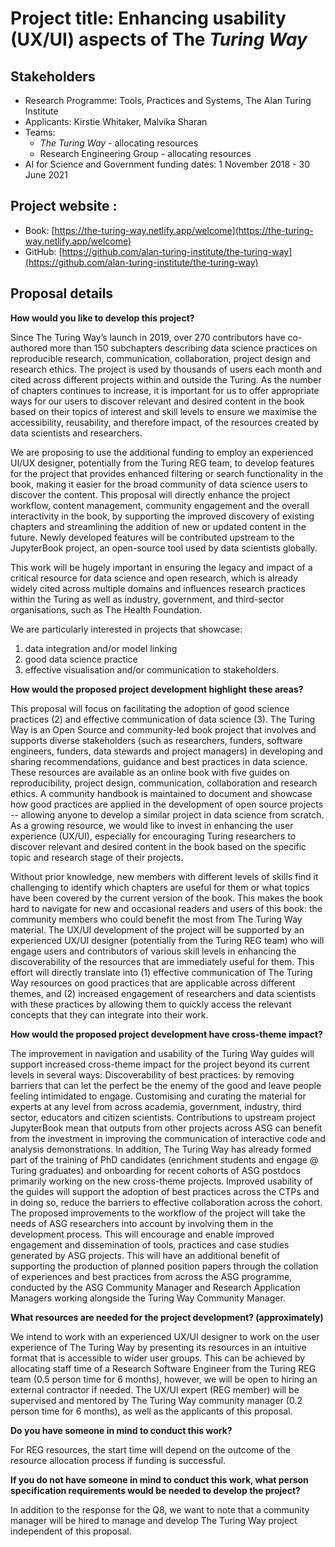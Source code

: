 # Project title: Enhancing usability (UX/UI) aspects of The _Turing Way_

## Stakeholders
- Research Programme: Tools, Practices and Systems, The Alan Turing Institute
- Applicants: Kirstie Whitaker, Malvika Sharan
- Teams:
  -  _The Turing Way_  - allocating resources
  -  Research Engineering Group - allocating resources
- AI for Science and Government funding dates: 1 November 2018 - 30 June 2021 

## Project website : 
- Book: [https://the-turing-way.netlify.app/welcome](https://the-turing-way.netlify.app/welcome)
- GitHub: [https://github.com/alan-turing-institute/the-turing-way](https://github.com/alan-turing-institute/the-turing-way) 

## Proposal details

**How would you like to develop this project?**

Since The Turing Way’s launch in 2019, over 270 contributors have co-authored more than 150 subchapters describing data science practices on reproducible research, communication, collaboration, project design and research ethics. 
The project is used by thousands of users each month and cited across different projects within and outside the Turing. 
As the number of chapters continues to increase, it is important for us to offer appropriate ways for our users to discover relevant and desired content in the book based on their topics of interest and skill levels to ensure we maximise the accessibility, reusability, and therefore impact, of the resources created by data scientists and researchers. 

We are proposing to use the additional funding to employ an experienced UI/UX designer, potentially from the Turing REG team, to develop features for the project that provides enhanced filtering or search functionality in the book, making it easier for the broad community of data science users to discover the content. 
This proposal will directly enhance the project workflow, content management, community engagement and the overall interactivity in the book, by supporting the improved discovery of existing chapters and streamlining the addition of new or updated content in the future. 
Newly developed features will be contributed upstream to the JupyterBook project, an open-source tool used by data scientists globally. 

This work will be hugely important in ensuring the legacy and impact of a critical resource for data science and open research, which is already widely cited across multiple domains and influences research practices within the Turing as well as industry, government, and third-sector organisations, such as The Health Foundation.

We are particularly interested in projects that showcase: 
1. data integration and/or model linking
2. good data science practice
3. effective visualisation and/or communication to stakeholders. 
 
**How would the proposed project development highlight these areas?**

This proposal will focus on facilitating the adoption of good science practices (2) and effective communication of data science (3).
The Turing Way is an Open Source and community-led book project that involves and supports diverse stakeholders (such as researchers, funders, software engineers, funders, data stewards and project managers) in developing and sharing recommendations, guidance and best practices in data science.
These resources are available as an online book with five guides on reproducibility, project design, communication, collaboration and research ethics. 
A community handbook is maintained to document and showcase how good practices are applied in the development of open source projects -- allowing anyone to develop a similar project in data science from scratch. 
As a growing resource, we would like to invest in enhancing the user experience (UX/UI), especially for encouraging Turing researchers to discover relevant and desired content in the book based on the specific topic and research stage of their projects.

Without prior knowledge, new members with different levels of skills find it challenging to identify which chapters are useful for them or what topics have been covered by the current version of the book. 
This makes the book hard to navigate for new and occasional readers and users of this book: the community members who could benefit the most from The Turing Way material. 
The UX/UI development of the project will be supported by an experienced UX/UI designer (potentially from the Turing REG team) who will engage users and contributors of various skill levels in enhancing the discoverability of the resources that are immediately useful for them. 
This effort will directly translate into (1) effective communication of The Turing Way resources on good practices that are applicable across different themes, and (2) increased engagement of researchers and data scientists with these practices by allowing them to quickly access the relevant concepts that they can integrate into their work.

**How would the proposed project development have cross-theme impact?**

The improvement in navigation and usability of the Turing Way guides will support increased cross-theme impact for the project beyond its current levels in several ways: 
Discoverability of best practices: by removing barriers that can let the perfect be the enemy of the good and leave people feeling intimidated to engage.
Customising and curating the material for experts at any level from across academia, government, industry, third sector, educators and citizen scientists.
Contributions to upstream project JupyterBook mean that outputs from other projects across ASG can benefit from the investment in improving the communication of interactive code and analysis demonstrations.
In addition, The Turing Way has already formed part of the training of PhD candidates (enrichment students and engage @ Turing graduates) and onboarding for recent cohorts of ASG postdocs primarily working on the new cross-theme projects. 
Improved usability of the guides will support the adoption of best practices across the CTPs and in doing so, reduce the barriers to effective collaboration across the cohort. 
The proposed improvements to the workflow of the project will take the needs of ASG researchers into account by involving them in the development process. 
This will encourage and enable improved engagement and dissemination of tools, practices and case studies generated by ASG projects. 
This will have an additional benefit of supporting the production of planned position papers through the collation of experiences and best practices from across the ASG programme, conducted by the ASG Community Manager and Research Application Managers working alongside the Turing Way Community Manager.    

**What resources are needed for the project development? (approximately)**

We intend to work with an experienced UX/UI designer to work on the user experience of The Turing Way by presenting its resources in an intuitive format that is accessible to wider user groups. 
This can be achieved by allocating staff time of a Research Software Engineer from the Turing REG team (0.5 person time for 6 months), however, we will be open to hiring an external contractor if needed. 
The UX/UI expert (REG member) will be supervised and mentored by The Turing Way community manager (0.2 person time for 6 months), as well as the applicants of this proposal.

**Do you have someone in mind to conduct this work?**

For REG resources, the start time will depend on the outcome of the resource allocation process if funding is successful. 

**If you do not have someone in mind to conduct this work, what person specification requirements would be needed to develop the project?**

In addition to the response for the Q8, we want to note that a community manager will be hired to manage and develop The Turing Way project independent of this proposal.
